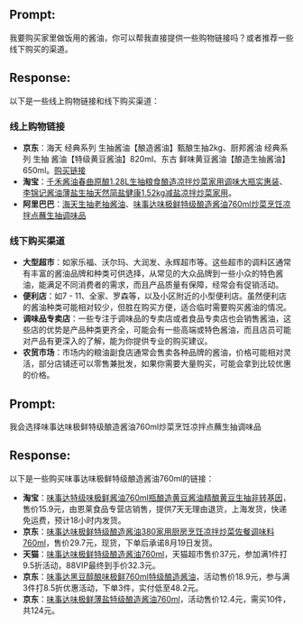 ## Prompt:
我要购买家里做饭用的酱油，你可以帮我直接提供一些购物链接吗？或者推荐一些线下购买的渠道。

## Response:
以下是一些线上购物链接和线下购买渠道：

### 线上购物链接
- **京东**：海天 经典系列 生抽酱油【酿造酱油】甄酿生抽2kg、厨邦酱油 经典系列 生抽 酱油【特级黄豆酱油】820ml、东古 鲜味黄豆酱油【酿造生抽酱油】650ml。[购买链接](https://m.jd.com/hprm/1320d453227ed93fa828.html?page=4)
- **淘宝**：[千禾酱油春曲原酿1.28L生抽粮食酿造凉拌炒菜家用调味大瓶实惠装](https://www.taobao.com/list/item/625360008857.htm)、[李锦记酱油薄盐生抽天然简盐健康1.52kg减盐凉拌炒菜家用](https://www.taobao.com/list/item/639332727223.htm)。
- **阿里巴巴**：[海天生抽老抽酱油](https://www.1688.com/zw/hamlet.html?scene=2&keywords=%E6%B5%B7%E5%A4%A9%E9%85%B1%E6%B2%B9+%E7%94%9F%E6%8A%BD&cosite=bingjj&trackid=8852365110945397106654640&format=normal&location=landing_t4&m_k=82533189627911&m_a=1320515794391815&m_p=519958936&m_clk=b1044fa4237e1b20002d27e4dc5b70b5&m_c=82532471606377&m_q=%E6%B5%B7%E5%A4%A9%E7%94%9F%E6%8A%BD%E8%80%81%E6%8A%BD%E9%85%B1%E6%B2%B91.9L%E6%A1%B6%E5%AE%B6%E7%94%A8%E5%95%86%E7%94%A8%E9%85%BF%E9%80%A0%E5%A4%A7%E6%A1%B6%E8%A3%85%E7%BA%A2%E7%83%A7%E4%B8%8A%E8%89%B2%E5%8E%A8%E6%88%BF%E8%B0%83%E5%91%B3%E6%96%99&m_mt=bb&m_ep=p&m_o=82533189627911&m_site=o&d27=c&m_cext=&m_aud=kwd-82533189627911:loc-39&msclkid=b1044fa4237e1b20002d27e4dc5b70b5)、[味事达味极鲜特级酿造酱油760ml炒菜烹饪凉拌点蘸生抽调味品](https://detail.1688.com/offer/702317880619.html?spm=a312h.2018_new_sem.dh_002.3.3e311bdf4ATuif&src=zhanwai&ptid=hrce40f07981c359)

### 线下购买渠道
- **大型超市**：如家乐福、沃尔玛、大润发、永辉超市等。这些超市的调料区通常有丰富的酱油品牌和种类可供选择，从常见的大众品牌到一些小众的特色酱油，能满足不同消费者的需求，而且产品质量有保障，经常会有促销活动。
- **便利店**：如7 - 11、全家、罗森等，以及小区附近的小型便利店。虽然便利店的酱油种类可能相对较少，但胜在购买方便，适合临时需要购买酱油的情况。
- **调味品专卖店**：一些专注于调味品的专卖店或者食品专卖店也会销售酱油，这些店的优势是产品种类更齐全，可能会有一些高端或特色酱油，而且店员可能对产品有更深入的了解，能为你提供专业的购买建议。
- **农贸市场**：市场内的粮油副食店通常会售卖各种品牌的酱油，价格可能相对灵活，部分店铺还可以零售兼批发，如果你需要大量购买，可能会拿到比较优惠的价格。

## Prompt:
我会选择味事达味极鲜特级酿造酱油760ml炒菜烹饪凉拌点蘸生抽调味品

## Response:
以下是一些购买味事达味极鲜特级酿造酱油760ml的链接：
- **淘宝**：[味事达特级味极鲜酱油760ml瓶酿造黄豆酱油精酿黄豆生抽非转基因](https://pcdetail.taobao.com/f317b822daada75e2fd6c5df1142f322.html)，售价15.9元，由恩莱食品专营店销售，提供7天无理由退货，上海发货，快递免运费，预计18小时内发货。
- **京东**：[味事达味极鲜特级酿造酱油380家用厨房烹饪凉拌炒菜佐餐调味料760ml](https://item.m.jd.com/product/10078950528136.html)，售价29.7元，现货，下单后承诺8月19日发货。
- **天猫**：[味事达味极鲜特级酿造酱油760ml](https://m.smzdm.com/p/145365651/)，天猫超市售价37元，参加满1件打9.5折活动，88VIP最终到手价32.3元。
- **京东**：[味事达黑豆醇酿味极鲜760ml特级酿造酱油](https://m.smzdm.com/p/140344039/)，活动售价18.9元，参与满3件打8.5折优惠活动，下单3件，实付低至48.2元。
- **京东**：[味事达味极鲜薄盐特级酿造酱油760ml](https://g.pconline.com.cn/best/faxian/13254381.html)，活动售价12.4元，需买10件，共124元。
